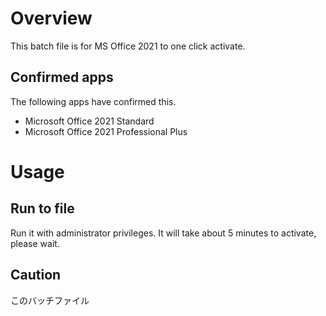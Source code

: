 # Overview

This batch file is for MS Office 2021 to one click activate.

## Confirmed apps

The following apps have confirmed this.

- Microsoft Office 2021 Standard
- Microsoft Office 2021 Professional Plus

# Usage

## Run to file

Run it with administrator privileges. It will take about 5 minutes to activate, please wait.

## Caution

このバッチファイル
